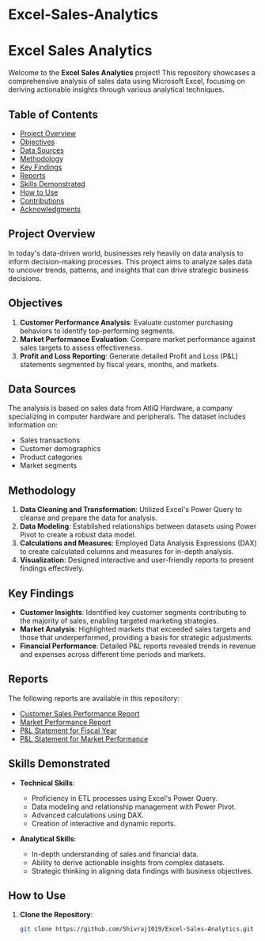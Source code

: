 # Excel-Sales-Analytics
# Excel Sales Analytics

Welcome to the **Excel Sales Analytics** project! This repository showcases a comprehensive analysis of sales data using Microsoft Excel, focusing on deriving actionable insights through various analytical techniques.

## Table of Contents

- [Project Overview](#project-overview)
- [Objectives](#objectives)
- [Data Sources](#data-sources)
- [Methodology](#methodology)
- [Key Findings](#key-findings)
- [Reports](#reports)
- [Skills Demonstrated](#skills-demonstrated)
- [How to Use](#how-to-use)
- [Contributions](#contributions)
- [Acknowledgments](#acknowledgments)

## Project Overview

In today's data-driven world, businesses rely heavily on data analysis to inform decision-making processes. This project aims to analyze sales data to uncover trends, patterns, and insights that can drive strategic business decisions.

## Objectives

1. **Customer Performance Analysis**: Evaluate customer purchasing behaviors to identify top-performing segments.
2. **Market Performance Evaluation**: Compare market performance against sales targets to assess effectiveness.
3. **Profit and Loss Reporting**: Generate detailed Profit and Loss (P&L) statements segmented by fiscal years, months, and markets.

## Data Sources

The analysis is based on sales data from AtliQ Hardware, a company specializing in computer hardware and peripherals. The dataset includes information on:

- Sales transactions
- Customer demographics
- Product categories
- Market segments

## Methodology

1. **Data Cleaning and Transformation**: Utilized Excel's Power Query to cleanse and prepare the data for analysis.
2. **Data Modeling**: Established relationships between datasets using Power Pivot to create a robust data model.
3. **Calculations and Measures**: Employed Data Analysis Expressions (DAX) to create calculated columns and measures for in-depth analysis.
4. **Visualization**: Designed interactive and user-friendly reports to present findings effectively.

## Key Findings

- **Customer Insights**: Identified key customer segments contributing to the majority of sales, enabling targeted marketing strategies.
- **Market Analysis**: Highlighted markets that exceeded sales targets and those that underperformed, providing a basis for strategic adjustments.
- **Financial Performance**: Detailed P&L reports revealed trends in revenue and expenses across different time periods and markets.

## Reports

The following reports are available in this repository:

- [Customer Sales Performance Report](./Sales%20Analysis%20Report.pdf)
- [Market Performance Report](./Market%20Performance%20Report.pdf)
- [P&L Statement for Fiscal Year](./P%20%26%20L%20Statement%20for%20Fiscal%20Year%20Report.pdf)
- [P&L Statement for Market Performance](./P%20%26%20L%20Statement%20For%20Market%20Performance%20Report.pdf)

## Skills Demonstrated

- **Technical Skills**:
  - Proficiency in ETL processes using Excel's Power Query.
  - Data modeling and relationship management with Power Pivot.
  - Advanced calculations using DAX.
  - Creation of interactive and dynamic reports.

- **Analytical Skills**:
  - In-depth understanding of sales and financial data.
  - Ability to derive actionable insights from complex datasets.
  - Strategic thinking in aligning data findings with business objectives.

## How to Use

1. **Clone the Repository**:
   ```bash
   git clone https://github.com/Shivraj1019/Excel-Sales-Analytics.git
